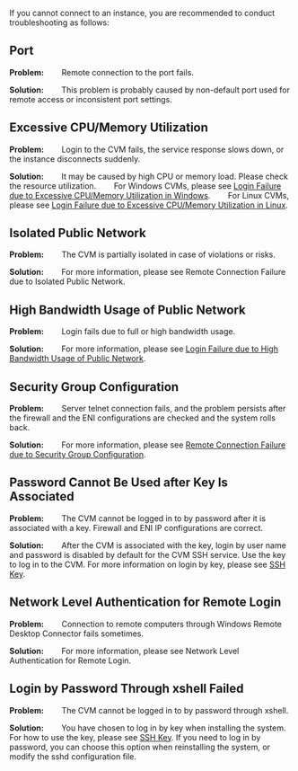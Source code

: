 
If you cannot connect to an instance, you are recommended to conduct troubleshooting as follows:


<span id = "jump1"></span>
## Port
**Problem:**
&nbsp;&nbsp;&nbsp;&nbsp;&nbsp;&nbsp; Remote connection to the port fails.
 
**Solution:**
&nbsp;&nbsp;&nbsp;&nbsp;&nbsp;&nbsp; This problem is probably caused by non-default port used for remote access or inconsistent port settings.

<span id = "jump2"></span>
## Excessive CPU/Memory Utilization
**Problem:**
&nbsp;&nbsp;&nbsp;&nbsp;&nbsp;&nbsp; Login to the CVM fails, the service response slows down, or the instance disconnects suddenly.
 
**Solution:**
&nbsp;&nbsp;&nbsp;&nbsp;&nbsp;&nbsp; It may be caused by high CPU or memory load. Please check the resource utilization.
&nbsp;&nbsp;&nbsp;&nbsp;&nbsp;&nbsp; For Windows CVMs, please see [Login Failure due to Excessive CPU/Memory Utilization in Windows](https://intl.cloud.tencent.com/document/product/213/14635).
&nbsp;&nbsp;&nbsp;&nbsp;&nbsp;&nbsp; For Linux CVMs, please see [Login Failure due to Excessive CPU/Memory Utilization in Linux](https://intl.cloud.tencent.com/document/product/213/14634).

<span id = "jump3"></span>
## Isolated Public Network
**Problem:**
&nbsp;&nbsp;&nbsp;&nbsp;&nbsp;&nbsp; The CVM is partially isolated in case of violations or risks.
 
**Solution:**
&nbsp;&nbsp;&nbsp;&nbsp;&nbsp;&nbsp; For more information, please see Remote Connection Failure due to Isolated Public Network.

<span id = "jump4"></span>
## High Bandwidth Usage of Public Network
**Problem:**
&nbsp;&nbsp;&nbsp;&nbsp;&nbsp;&nbsp; Login fails due to full or high bandwidth usage.
 
**Solution:**
&nbsp;&nbsp;&nbsp;&nbsp;&nbsp;&nbsp; For more information, please see [Login Failure due to High Bandwidth Usage of Public Network](https://intl.cloud.tencent.com/document/product/213/14637).

<span id = "jump5"></span>
## Security Group Configuration
**Problem:**
&nbsp;&nbsp;&nbsp;&nbsp;&nbsp;&nbsp; Server telnet connection fails, and the problem persists after the firewall and the ENI configurations are checked and the system rolls back.
 
**Solution:**
&nbsp;&nbsp;&nbsp;&nbsp;&nbsp;&nbsp; For more information, please see [Remote Connection Failure due to Security Group Configuration](https://intl.cloud.tencent.com/document/product/213/14633#security-group-configuration).

<span id = "jump6"></span>
## Password Cannot Be Used after Key Is Associated
**Problem:**
&nbsp;&nbsp;&nbsp;&nbsp;&nbsp;&nbsp; The CVM cannot be logged in to by password after it is associated with a key. Firewall and ENI IP configurations are correct.
 
**Solution:**
&nbsp;&nbsp;&nbsp;&nbsp;&nbsp;&nbsp; After the CVM is associated with the key, login by user name and password is disabled by default for the CVM SSH service. Use the key to log in to the CVM. 
For more information on login by key, please see [SSH Key](https://intl.cloud.tencent.com/document/product/213/6092). 

<span id = "jump7"></span>
## Network Level Authentication for Remote Login
**Problem:**
&nbsp;&nbsp;&nbsp;&nbsp;&nbsp;&nbsp; Connection to remote computers through Windows Remote Desktop Connector fails sometimes.
 
**Solution:**
&nbsp;&nbsp;&nbsp;&nbsp;&nbsp;&nbsp; For more information, please see Network Level Authentication for Remote Login.

<span id = "jump8"></span>
## Login by Password Through xshell Failed
**Problem:**
&nbsp;&nbsp;&nbsp;&nbsp;&nbsp;&nbsp; The CVM cannot be logged in to by password through xshell.
 
**Solution:**
&nbsp;&nbsp;&nbsp;&nbsp;&nbsp;&nbsp; You have chosen to log in by key when installing the system. For how to use the key, please see [SSH Key](/doc/product/213/6092). If you need to log in by password, you can choose this option when reinstalling the system, or modify the sshd configuration file.


